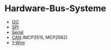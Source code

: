 # Hardware-Bus-Systeme

* [I2C](https://www.cube-controls.com/2015/05/19/how-to-enable-i2c-on-raspberry-pi/)
* [SPI](https://elinux.org/RPi_SPI)
* [Serial](https://elinux.org/RPi_Serial_Connection)
* [CAN](http://lnxpps.de/rpie/) \(MCP2515, MCP2562\)
* [1-Wire](http://blog.gegg.us/2013/03/4-different-methods-of-1-wire-access-on-raspberry-pi/)

